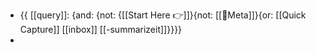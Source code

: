 - {{ [[query]]: {and: {not: {[[Start Here 👉]]}{not: [[📇Meta]]}{or: [[Quick Capture]] [[inbox]] [[-summarizeit]]}}}}
- 
